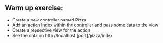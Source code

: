 ﻿


## Warm up exercise:

* Create a new controller named Pizza
* Add an action Index within the controller and pass some data to the view	
* Create a repsective view for the action
* See the data on http://localhost:[port]/pizza/index
